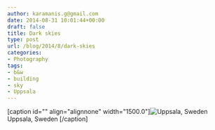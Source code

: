 ```yaml
---
author: karamanis.g@gmail.com
date: 2014-08-31 10:01:44+00:00
draft: false
title: Dark skies
type: post
url: /blog/2014/8/dark-skies
categories:
- Photography
tags:
- b&w
- building
- sky
- Uppsala
---
```


[caption id="" align="alignnone" width="1500.0"]![ Uppsala, Sweden ](/images/2014-08-31-20148dark-skies/image-asset.jpeg)
 Uppsala, Sweden [/caption]
